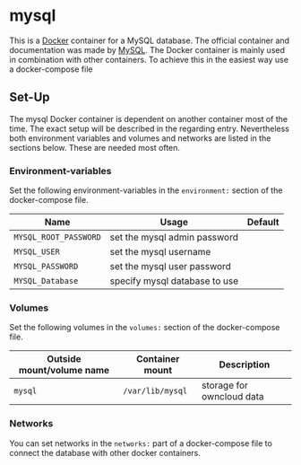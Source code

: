 # mysql

This is a [Docker](/wiki/docker.md) container for a MySQL database.
The official container and documentation was made by
[MySQL](https://hub.docker.com/_/mysql).
The Docker container is mainly used in combination with other containers.
To achieve this in the easiest way use a docker-compose file

## Set-Up

The mysql Docker container is dependent on another container most of the time. 
The exact setup will be described in the regarding entry.
Nevertheless both environment variables and volumes and networks are listed in the sections below.
These are needed most often.

### Environment-variables

Set the following environment-variables in the `environment:` section of the
docker-compose file.

| Name                  | Usage                         | Default |
| --------------------- | ----------------------------- | ------- |
| `MYSQL_ROOT_PASSWORD` | set the mysql admin password  |         |
| `MYSQL_USER`          | set the mysql username        |         |
| `MYSQL_PASSWORD`      | set the mysql user password   |         |
| `MYSQL_Database`      | specify mysql database to use |         |

### Volumes

Set the following volumes in the `volumes:` section of the docker-compose file.

| Outside mount/volume name | Container mount  | Description               |
| ------------------------- | ---------------- | ------------------------- |
| `mysql`                   | `/var/lib/mysql` | storage for owncloud data |

### Networks

You can set networks in the `networks:` part of a docker-compose file to connect
the database with other docker containers.
